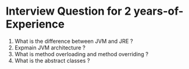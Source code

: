 # Interview Question for 2 years-of-Experience
1) What is the difference between JVM and JRE ?
2) Expmain JVM architecture ?
3) What is method overloading and method overriding ?
4) What is the abstract classes ?

